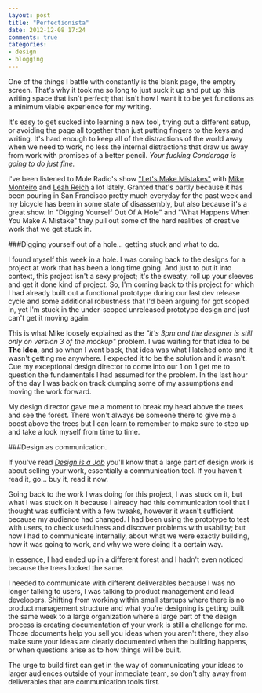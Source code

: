 ```yaml
---
layout: post
title: "Perfectionista"
date: 2012-12-08 17:24
comments: true
categories:
- design
- blogging
---
```


One of the things I battle with constantly is the blank page, the emptry screen. That's why it took me so long to just suck it up and put up this writing space that isn't perfect; that isn't how I want it to be yet functions as a minimum viable experience for my writing.

It's easy to get sucked into learning a new tool, trying out a different setup, or avoiding the page all together than just putting fingers to the keys and writing. It's hard enough to keep all of the distractions of the world away when we need to work, no less the internal distractions that draw us away from work with promises of a better pencil. _Your fucking Conderoga is going to do just fine._

I've been listened to Mule Radio's show ["Let's Make Mistakes"](http://muleradio.net/mistakes/ "Let's Make Mistakes") with [Mike Monteiro](http://twitter.com/Mike_FTW "Mike Monteiro on Twitter") and [Leah Reich](http://twitter.com/ohheygreat "Leah Reich on Twitter") a lot lately. Granted that's partly because it has been pouring in San Francisco pretty much everyday for the past week and my bicycle has been in some state of disassembly, but also because it's a great show. In "Digging Yourself Out Of A Hole" and "What Happens When You Make A Mistake" they pull out some of the hard realities of creative work that we get stuck in.

###Digging yourself out of a hole... getting stuck and what to do.

I found myself this week in a hole. I was coming back to the designs for a project at work that has been a long time going. And just to put it into context, this project isn't a sexy project; it's the sweaty, roll up your sleeves and get it done kind of project. So, I'm coming back to this project for which I had already built out a functional prototype during our last dev release cycle and some additional robustness that I'd been arguing for got scoped in, yet I'm stuck in the under-scoped unreleased prototype design and just can't get it moving again.

This is what Mike loosely explained as the _"it's 3pm and the designer is still only on version 3 of the mockup"_ problem. I was waiting for that idea to be __The Idea__, and so when I went back, that idea was what I latched onto and it wasn't getting me anywhere. I expected it to be the solution and it wasn't. Cue my exceptional design director to come into our 1 on 1 get me to question the fundamentals I had assumed for the problem. In the last hour of the day I was back on track dumping some of my assumptions and moving the work forward.

My design director gave me a moment to break my head above the trees and see the forest. There won't always be someone there to give me a boost above the trees but I can learn to remember to make sure to step up and take a look myself from time to time.

###Design as communication.

If you've read [_Design is a Job_](http://abookapart.com/products/design-is-a-job "A Book Apart: Design is a Job") you'll know that a large part of design work is about selling your work, essentially a communication tool. If you haven't read it, go... buy it, read it now.

Going back to the work I was doing for this project, I was stuck on it, but what I was stuck on it because I already had this communication tool that I thought was sufficient with a few tweaks, however it wasn't sufficient because my audience had changed. I had been using the prototype to test with users, to check usefulness and discover problems with usability; but now I had to communicate internally, about what we were exactly building, how it was going to work, and why we were doing it a certain way.

In essence, I had ended up in a different forest and I hadn't even noticed because the trees looked the same.

I needed to communicate with different deliverables because I was no longer talking to users, I was talking to product management and lead developers. Shifting from working within small startups where there is no product management structure and what you're designing is getting built the same week to a large organization where a large part of the design process is creating documentation of your work is still a challenge for me. Those documents help you sell you ideas when you aren't there, they also make sure your ideas are clearly documented when the building happens, or when questions arise as to how things will be built.

The urge to build first can get in the way of communicating your ideas to larger audiences outside of your immediate team, so don't shy away from deliverables that are communication tools first.